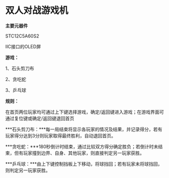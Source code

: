 # **双人对战游戏机**

**主要元器件**

STC12C5A60S2

IIC接口的OLED屏



**游戏：**

1、石头剪刀布

2、贪吃蛇

3、乒乓球



**规则：**

在首页两位玩家均可通过上下键选择游戏，确定/返回键进入游戏；在游戏界面可通过复位键或确定/返回键退回首页

***石头剪刀布：***每一局结束将显示各玩家的情况及结果，并记录得分，若有玩家得分达到3分则玩家取得最终胜利，自动退回首页。

***贪吃蛇：***180秒倒计时结束，通过比较双方得分确定胜负；若倒计时未结束，但有玩家撞到边界、自身、其他玩家，则直接判定另一玩家获胜。

***乒乓球：***由上下键控制挡板上下移动，将球挡回；若有玩家未将球挡回，则判定另一玩家获胜。



